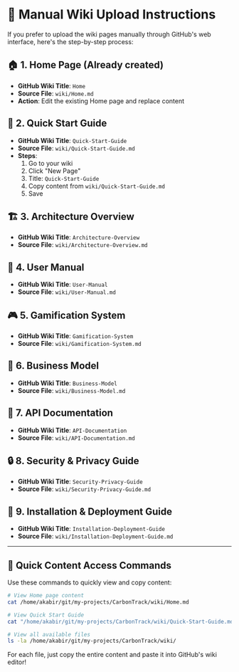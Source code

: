# 📖 Manual Wiki Upload Instructions

If you prefer to upload the wiki pages manually through GitHub's web interface, here's the step-by-step process:

## 🏠 **1. Home Page** (Already created)
- **GitHub Wiki Title**: `Home`
- **Source File**: `wiki/Home.md`
- **Action**: Edit the existing Home page and replace content

## 🚀 **2. Quick Start Guide**
- **GitHub Wiki Title**: `Quick-Start-Guide`
- **Source File**: `wiki/Quick-Start-Guide.md`
- **Steps**:
  1. Go to your wiki
  2. Click "New Page"
  3. Title: `Quick-Start-Guide`
  4. Copy content from `wiki/Quick-Start-Guide.md`
  5. Save

## 🏗️ **3. Architecture Overview**
- **GitHub Wiki Title**: `Architecture-Overview`
- **Source File**: `wiki/Architecture-Overview.md`

## 📖 **4. User Manual**
- **GitHub Wiki Title**: `User-Manual`
- **Source File**: `wiki/User-Manual.md`

## 🎮 **5. Gamification System**
- **GitHub Wiki Title**: `Gamification-System`
- **Source File**: `wiki/Gamification-System.md`

## 💼 **6. Business Model**
- **GitHub Wiki Title**: `Business-Model`
- **Source File**: `wiki/Business-Model.md`

## 🔌 **7. API Documentation**
- **GitHub Wiki Title**: `API-Documentation`
- **Source File**: `wiki/API-Documentation.md`

## 🔒 **8. Security & Privacy Guide**
- **GitHub Wiki Title**: `Security-Privacy-Guide`
- **Source File**: `wiki/Security-Privacy-Guide.md`

## 🚀 **9. Installation & Deployment Guide**
- **GitHub Wiki Title**: `Installation-Deployment-Guide`
- **Source File**: `wiki/Installation-Deployment-Guide.md`

---

## 📝 **Quick Content Access Commands**

Use these commands to quickly view and copy content:

```bash
# View Home page content
cat /home/akabir/git/my-projects/CarbonTrack/wiki/Home.md

# View Quick Start Guide
cat "/home/akabir/git/my-projects/CarbonTrack/wiki/Quick-Start-Guide.md"

# View all available files
ls -la /home/akabir/git/my-projects/CarbonTrack/wiki/
```

For each file, just copy the entire content and paste it into GitHub's wiki editor!